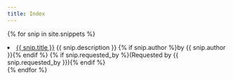 ```yaml
---
title: Index
---
```


{% for snip in site.snippets %}
  <li>
    <a href='{{ snip.url | relative_url }}'>{{ snip.title }}</a> {{ snip.description }}
    {% if snip.author %}<span>by {{ snip.author }}</span>{% endif %}
    {% if snip.requested_by %}<span class='grey'>(Requested by {{ snip.requested_by }})</span>{% endif %}
  </li>
{% endfor %}
